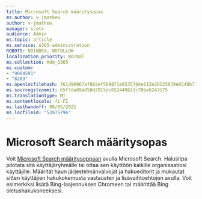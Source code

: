 ```yaml
---
title: Microsoft Search määritysopas
ms.author: v-jmathew
author: v-jmathew
manager: scotv
audience: Admin
ms.topic: article
ms.service: o365-administration
ROBOTS: NOINDEX, NOFOLLOW
localization_priority: Normal
ms.collection: Adm_O365
ms.custom:
- "9004591"
- "8203"
ms.openlocfilehash: f61d90967af882ef5b9871e8535704e112e26125878e6540b772f2ae54e83d37
ms.sourcegitcommit: b5f7da89a650d2915dc652449623c78be6247175
ms.translationtype: MT
ms.contentlocale: fi-FI
ms.lasthandoff: 08/05/2021
ms.locfileid: "53975796"
---
```

# <a name="microsoft-search-setup-guide"></a>Microsoft Search määritysopas

Voit [Microsoft Search määritysoppaan](https://go.microsoft.com/fwlink/?linkid=2153798) avulla Microsoft Search. Halusitpa pilotata sitä käyttäjäryhmälle tai ottaa sen käyttöön kaikille organisaatiosi käyttäjille. Määrität haun järjestelmänvalvojat ja hakueditorit ja mukautat sitten käyttäjien hakukokemusta vastausten ja lisävaihtoehtojen avulla. Voit esimerkiksi lisätä Bing-laajennuksen Chromeen tai määrittää Bing oletushakukoneeksesi.
